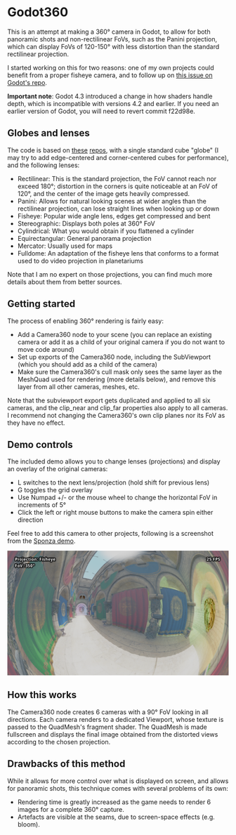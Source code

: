 # Godot360
This is an attempt at making a 360° camera in Godot, to allow for both panoramic shots and non-rectilinear FoVs, such as the Panini projection, which can display FoVs of 120-150° with less distortion than the standard rectilinear projection.

I started working on this for two reasons: one of my own projects could benefit from a proper fisheye camera, and to follow up on [this issue on Godot's repo](https://github.com/godotengine/godot/issues/7340).

**Important note**: Godot 4.3 introduced a change in how shaders handle depth, which is incompatible with versions 4.2 and earlier. If you need an earlier version of Godot, you will need to revert commit f22d98e.

## Globes and lenses
The code is based on [these](https://github.com/shaunlebron/blinky) [repos](https://github.com/shaunlebron/flex-fov), with a single standard cube "globe" (I may try to add edge-centered and corner-centered cubes for performance), and the following lenses:
* Rectilinear: This is the standard projection, the FoV cannot reach nor exceed 180°; distortion in the corners is quite noticeable at an FoV of 120°, and the center of the image gets heavily compressed.
* Panini: Allows for natural looking scenes at wider angles than the rectilinear projection, can lose straight lines when looking up or down
* Fisheye: Popular wide angle lens, edges get compressed and bent
* Stereographic: Displays both poles at 360° FoV
* Cylindrical: What you would obtain if you flattened a cylinder
* Equirectangular: General panorama projection
* Mercator: Usually used for maps
* Fulldome: An adaptation of the fisheye lens that conforms to a format used to do video projection in planetariums

Note that I am no expert on those projections, you can find much more details about them from better sources.

## Getting started
The process of enabling 360° rendering is fairly easy:
* Add a Camera360 node to your scene (you can replace an existing camera or add it as a child of your original camera if you do not want to move code around)
* Set up exports of the Camera360 node, including the SubViewport (which you should add as a child of the camera)
* Make sure the Camera360's cull mask only sees the same layer as the MeshQuad used for rendering (more details below), and remove this layer from all other cameras, meshes, etc.

Note that the subviewport export gets duplicated and applied to all six cameras, and the clip_near and clip_far properties also apply to all cameras.
I recommend not changing the Camera360's own clip planes nor its FoV as they have no effect.

## Demo controls
The included demo allows you to change lenses (projections) and display an overlay of the original cameras:
* L switches to the next lens/projection (hold shift for previous lens)
* G toggles the grid overlay
* Use Numpad +/- or the mouse wheel to change the horizontal FoV in increments of 5°
* Click the left or right mouse buttons to make the camera spin either direction

Feel free to add this camera to other projects, following is a screenshot from the [Sponza demo](https://github.com/Calinou/godot-sponza).

![](Images/Fisheye.png)

## How this works
The Camera360 node creates 6 cameras with a 90° FoV looking in all directions. Each camera renders to a dedicated Viewport, whose texture is passed to the QuadMesh's fragment shader. The QuadMesh is made fullscreen and displays the final image obtained from the distorted views according to the chosen projection.

## Drawbacks of this method
While it allows for more control over what is displayed on screen, and allows for panoramic shots, this technique comes with several problems of its own:
* Rendering time is greatly increased as the game needs to render 6 images for a complete 360° capture.
* Artefacts are visible at the seams, due to screen-space effects (e.g. bloom).
